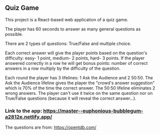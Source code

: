 ## Quiz Game

This project is a React-based web application of a quiz game. 

The player has 60 seconds to answer as many general questions as possible. 

There are 2 types of questions: True/False and multiple choice. 

Each correct answer will give the player points based on the question's difficulty: easy- 1 point, medium- 2 points, hard- 3 points. If the player answered correctly in a row he will get bonus points: number of correct answers in a row multiply by the difficulty of the question.

Each round the player has 3 lifelines: 1 Ask the Audience and 2 50:50.
The Ask the Audience lifeline gives the player the "crowd's answer suggestion" which is 70% of the time the correct answer.
The 50:50 lifeline eliminates 2 wrong answers. The player can't use it twice on the same question nor on True/False questions (because it will reveal the correct answer...).

### Link to the app: https://master--euphonious-bubblegum-a2812e.netlify.app/


The questions are from: https://opentdb.com/
